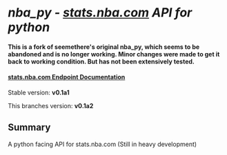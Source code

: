 
# *nba_py - [stats.nba.com](http://stats.nba.com) API for python*

#### This is a fork of seemethere's original nba_py, which seems to be abandoned and is no longer working. Minor changes were made to get it back to working condition. But has not been extensively tested.
#### [stats.nba.com Endpoint Documentation](https://github.com/seemethere/nba_py/wiki/stats.nba.com-Endpoint-Documentation)

Stable version: **v0.1a1**

This branches version: **v0.1a2**

## Summary
A python facing API for stats.nba.com (Still in heavy development)
